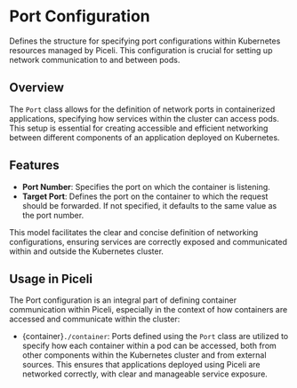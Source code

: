# Port Configuration

Defines the structure for specifying port configurations within Kubernetes resources managed by Piceli. This configuration is crucial for setting up network communication to and between pods.

## Overview

The `Port` class allows for the definition of network ports in containerized applications, specifying how services within the cluster can access pods. This setup is essential for creating accessible and efficient networking between different components of an application deployed on Kubernetes.

## Features

- **Port Number**: Specifies the port on which the container is listening.
- **Target Port**: Defines the port on the container to which the request should be forwarded. If not specified, it defaults to the same value as the port number.

This model facilitates the clear and concise definition of networking configurations, ensuring services are correctly exposed and communicated within and outside the Kubernetes cluster.

## Usage in Piceli

The Port configuration is an integral part of defining container communication within Piceli, especially in the context of how containers are accessed and communicate within the cluster:

- {container}`./container`: Ports defined using the `Port` class are utilized to specify how each container within a pod can be accessed, both from other components within the Kubernetes cluster and from external sources. This ensures that applications deployed using Piceli are networked correctly, with clear and manageable service exposure.
